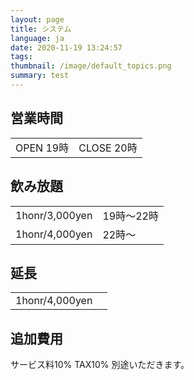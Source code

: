 ```yaml
---
layout: page
title: システム
language: ja
date: 2020-11-19 13:24:57
tags:
thumbnail: /image/default_topics.png
summary: test
---
```


## 営業時間

|      |      |
| ---- | ---- |
|  OPEN 19時  |  CLOSE 20時  |

## 飲み放題

|      |      |
| ---- | ---- |
|  1honr/3,000yen  |  19時〜22時  |
|  1honr/4,000yen  |  22時〜  |

## 延長

|      |      |
| ---- | ---- |
|  1honr/4,000yen  |      |

## 追加費用

サービス料10%
TAX10%
別途いただきます。
